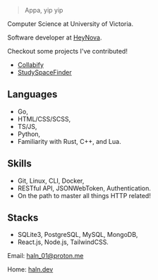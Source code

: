 > Appa, yip yip

Computer Science at University of Victoria.

Software developer at [HeyNova](https://heynova.io/).

Checkout some projects I've contributed!
- [Collabify](https://collabify.space)
- [StudySpaceFinder](https://studyspace.vikelabs.ca/)

## Languages
- Go,
- HTML/CSS/SCSS,
- TS/JS,
- Python,
- Familiarity with Rust, C++, and Lua.

## Skills
- Git, Linux, CLI, Docker,
- RESTful API, JSONWebToken, Authentication.
- On the path to master all things HTTP related!

## Stacks
- SQLite3, PostgreSQL, MySQL, MongoDB,
- React.js, Node.js, TailwindCSS.

Email: <a href="mailto:haln_01@proton.me" target="_blank">haln_01@proton.me</a>

Home: <a href="https://haln.dev">haln.dev</a>
